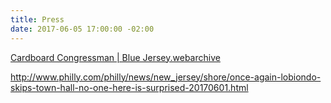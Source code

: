 ```yaml
---
title: Press
date: 2017-06-05 17:00:00 -02:00
---
```


[Cardboard Congressman | Blue Jersey.webarchive](/uploads/Cardboard%20Congressman%20%7C%20Blue%20Jersey.webarchive)

http://www.philly.com/philly/news/new_jersey/shore/once-again-lobiondo-skips-town-hall-no-one-here-is-surprised-20170601.html